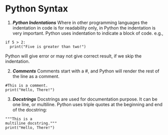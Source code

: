 # Python Syntax

1) ***Python Indentations***
Where in other programming languages the indentation in code is for readability only, in Python the indentation is very important.
Python uses indentation to indicate a block of code. e.g.,
~~~
if 5 > 2:
  print("Five is greater than two!")
~~~
  
Python will give error or may not give correct result, if we skip the indentation.

2) ***Comments***
Comments start with a #, and Python will render the rest of the line as a comment.
~~~
#This is a comment.
print("Hello, There!")
~~~

3) ***Docstrings***
Docstrings are used for documentation purpose. It can be one line, or multiline. Python uses triple quotes at the beginning and end of the docstring:
~~~
"""This is a 
multiline docstring."""
print("Hello, There!")
~~~